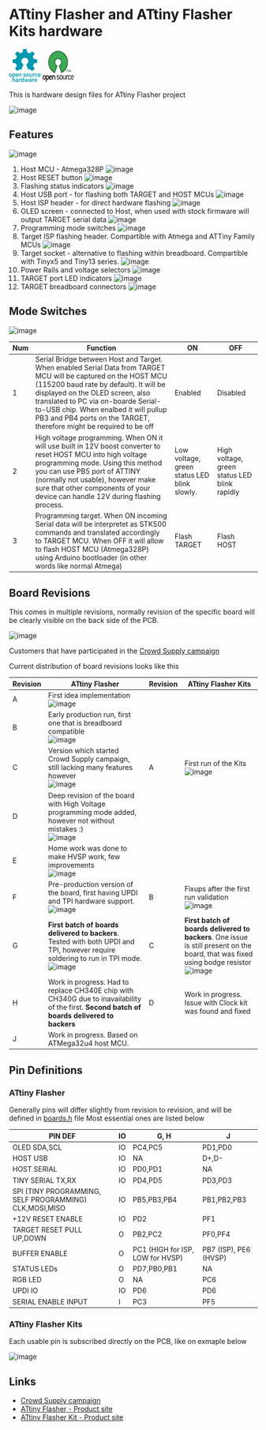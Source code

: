 # ATtiny Flasher and ATtiny Flasher Kits hardware 

![Open Source Hardware](/doc/images/open-source-hardware-logo.png)
![Open Source Software](/doc/images/open-source-software-logo.png)

This is hardware design files for ATtiny Flasher project

![image](https://user-images.githubusercontent.com/5459747/144618748-68b3735c-2a7d-4506-89f1-b8aede229ed4.png)

## Features

![image](https://user-images.githubusercontent.com/5459747/144621288-b737dde0-0a01-4a6c-9c53-77841b7465e4.png)

1. Host MCU - Atmega328P ![image](https://user-images.githubusercontent.com/5459747/144620501-3eebf87d-a2e3-4973-979c-14a5235b6e9d.png)
2. Host RESET button ![image](https://user-images.githubusercontent.com/5459747/144620579-f351031a-4d71-4658-b6de-6a8b4fa7adbd.png)
3. Flashing status indicators ![image](https://user-images.githubusercontent.com/5459747/144620630-7254bd69-e4e1-44ad-8c67-ce9246c346d1.png)
4. Host USB port - for flashing both TARGET and HOST MCUs ![image](https://user-images.githubusercontent.com/5459747/144620654-f74ba596-8e9c-4c00-a473-980286ec46ca.png)
5. Host ISP header - for direct hardware flashing ![image](https://user-images.githubusercontent.com/5459747/144620693-db325348-32a3-4cdc-a829-4776d43fbdd9.png)
6. OLED screen - connected to Host, when used with stock firmware will output TARGET serial data ![image](https://user-images.githubusercontent.com/5459747/144620734-1d3f31e1-3e3d-44f0-a6ca-3ded4d74dbac.png)
7. Programming mode switches ![image](https://user-images.githubusercontent.com/5459747/144620763-7862cfda-a0ef-4106-bcda-344fa1addb71.png)
8. Target ISP flashing header. Compartible with Atmega and ATTiny Family MCUs ![image](https://user-images.githubusercontent.com/5459747/144620789-f467a5af-4967-4e95-8672-46a64e37ee50.png)
9. Target socket - alternative to flashing within breadboard. Compartible with Tinyx5 and Tiny13 series. ![image](https://user-images.githubusercontent.com/5459747/144620807-819f44b0-f6bb-4140-9323-e2c2a7acecb6.png)
10. Power Rails and voltage selectors ![image](https://user-images.githubusercontent.com/5459747/144620828-ca83b515-78db-4285-afc8-d21dff26b321.png)
11. TARGET port LED indicators ![image](https://user-images.githubusercontent.com/5459747/144620918-e896c50e-8a21-4bfe-b8f0-9d55a106833a.png)
12. TARGET breadboard connectors ![image](https://user-images.githubusercontent.com/5459747/144620955-2956ef2e-7ad2-4276-a696-9ef467ca4d5d.png)

## Mode Switches

![image](https://user-images.githubusercontent.com/5459747/169229163-89037f08-88ec-4b71-becf-2288b6f85263.png)

| Num | Function | ON | OFF |
|----|----|----|----|
| 1 | Serial Bridge between Host and Target. When enabled Serial Data from TARGET MCU will be captured on the HOST MCU (115200 baud rate by default). It will be displayed on the OLED screen, also translated to PC via on-boarde Serial-to-USB chip. When enalbed it will pullup PB3 and PB4 ports on the TARGET, therefore might be required to be off | Enabled | Disabled |
| 2 | High voltage programming. When ON it will use built in 12V boost converter to reset HOST MCU into high voltage programming mode. Using this method you can use PB5 port of ATTINY (normally not usable), however make sure that other components of your device can handle 12V during flashing process. | Low voltage, green status LED blink slowly. | High voltage, green status LED blink rapidly |
| 3 | Programming target. When ON incoming Serial data will be interpretet as STK500 commands and translated accordingly to TARGET MCU. When OFF it will allow to flash HOST MCU (Atmega328P) using Arduino bootloader (in other words like normal Atmega) | Flash TARGET | Flash HOST |


## Board Revisions

This comes in multiple revisions, normally revision of the specific board will be clearly visible on the back side of the PCB.

![image](https://user-images.githubusercontent.com/5459747/144602248-bd2b6d16-f4cc-40ab-b462-3590b953f42f.png)

Customers that have participated in the [Crowd Supply campaign](https://www.crowdsupply.com/sonocotta/attiny-flasher)

Current distribution of board revisions looks like this

| Revision | ATtiny Flasher | Revision | ATtiny Flasher Kits  |
|----|----|----|----|
| A | First idea implementation <br /> ![image](https://user-images.githubusercontent.com/5459747/144602782-9e941118-c013-4089-91c4-6486791c099f.png) | | |
| B | Early production run, first one that is breadboard compatible <br /> ![image](https://user-images.githubusercontent.com/5459747/144602972-c0f9ad33-1639-4d04-9ae2-39565d194542.png) | | |
| C | Version which started Crowd Supply campaign, still lacking many features however <br /> ![image](https://user-images.githubusercontent.com/5459747/144603188-4f347438-0aa2-4e5a-9e6b-6ba8fc3b09ea.png) | A | First run of the Kits <br /> ![image](https://user-images.githubusercontent.com/5459747/144603445-d9c43ef4-f532-412a-bbb9-6d58c0400823.png) |
| D | Deep revision of the board with High Voltage programming mode added, however not without mistakes :) <br /> ![image](https://user-images.githubusercontent.com/5459747/144603551-806e602c-6c21-4f8f-b07d-2bd1e7f7b7cc.png) | | |
| E | Home work was done to make HVSP work, few improvements <br /> ![image](https://user-images.githubusercontent.com/5459747/144603716-3f641c8f-f801-48f6-8c3e-dd20a97f6272.png) |  | |
| F | Pre-production version of the board, first having UPDI and TPI hardware support. <br /> ![image](https://user-images.githubusercontent.com/5459747/144605016-f7bcbdd5-9535-4958-b31f-0bd34779a3a9.png) | B | Fixups after the first run validation <br /> ![image](https://user-images.githubusercontent.com/5459747/144605058-0ced99ef-341b-4db1-baac-79fab3ce00fe.png) |
| G | **First batch of boards delivered to backers**. Tested with both UPDI and TPI, however require soldering to run in TPI mode. <br /> ![image](https://user-images.githubusercontent.com/5459747/144605492-b99d7d6a-2a99-4355-9d19-97316e5c4ad2.png) | C | **First batch of boards delivered to backers**. One issue is still present on the board, that was fixed using bodge resistor <br /> ![image](https://user-images.githubusercontent.com/5459747/144605459-64c80f76-ce4d-4cde-99bc-5a9d79df57d0.png) |
| H | Work in progress. Had to replace CH340E chip with CH340G due to inavailability of the first. **Second batch of boards delivered to backers** | D | Work in progress. Issue with Clock kit was found and fixed |
| J | Work in progress. Based on ATMega32u4 host MCU. | | 

## Pin Definitions

### ATtiny Flasher

Generally pins will differ slightly from revision to revision, and will be defined in [boards.h](/firmware/flasher/attiny-flasher/src/boards.h) file Most essential ones are listed below

| PIN DEF | IO | G, H | J
|----|----|----|----|
| OLED SDA,SCL | IO | PC4,PC5 | PD1,PD0 |
| HOST USB | IO | NA | D+,D- |
| HOST SERIAL | IO | PD0,PD1 | NA | 
| TINY SERIAL TX,RX | IO | PD4,PD5 | PD3,PD3 |
| SPI (TINY PROGRAMMING, SELF PROGRAMMING) CLK,MOSI,MISO | IO | PB5,PB3,PB4 | PB1,PB2,PB3 |
| +12V RESET ENABLE | IO | PD2 | PF1
| TARGET RESET PULL UP,DOWN | O | PB2,PC2 | PF0,PF4
| BUFFER ENABLE | O | PC1 (HIGH for ISP, LOW for HVSP) | PB7 (ISP), PE6 (HVSP) |
| STATUS LEDs | O | PD7,PB0,PB1 | NA |
| RGB LED | O | NA | PC6 |
| UPDI IO | IO | PD6 | PD6 | 
| SERIAL ENABLE INPUT | I | PC3 | PF5 

### ATtiny Flasher Kits 

Each usable pin is subscribed directly on the PCB, like on exmaple below

![image](https://user-images.githubusercontent.com/5459747/145799344-505a6c2e-4c5e-4924-b312-86ae6cd9acf6.png)

## Links

- [Crowd Supply campaign](https://www.crowdsupply.com/sonocotta/attiny-flasher)
- [ATtiny Flasher - Product site](https://sonocotta.com/attiny-flasher/)
- [ATtiny Flasher Kit - Product site](https://sonocotta.com/attiny-flasher-kit/)
